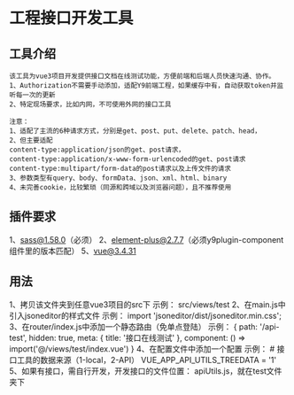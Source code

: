 # 工程接口开发工具

## 工具介绍

    该工具为vue3项目开发提供接口文档在线测试功能，方便前端和后端人员快速沟通、协作。
    1、Authorization不需要手动添加，适配Y9前端工程，如果缓存中有，自动获取token并监听每一次的更新
    2、特定现场要求，比如内网，不可使用外网的接口工具

    注意：
    1、适配了主流的6种请求方式，分别是get、post、put、delete、patch、head，
    2、但主要适配
    content-type:application/json的get、post请求，
    content-type:application/x-www-form-urlencoded的get、post请求
    content-type:multipart/form-data的post请求以及上传文件的请求
    3、参数类型有query、body、formData、json、xml、html、binary
    4、未完善cookie，比较繁琐（同源和跨域以及浏览器问题），且不推荐使用

## 插件要求

1、sass@1.58.0（必须）
2、element-plus@2.7.7（必须y9plugin-component组件里的版本匹配）
5、vue@3.4.31

## 用法

1、拷贝该文件夹到任意vue3项目的src下
    示例：
    src/views/test
2、在main.js中引入jsoneditor的样式文件
    示例：
    import 'jsoneditor/dist/jsoneditor.min.css';
3、在router/index.js中添加一个静态路由（免单点登陆）
    示例：
    {
        path: '/api-test',
        hidden: true,
        meta: {
            title: '接口在线测试'
        },
        component: () => import('@/views/test/index.vue')
    }
4、在配置文件中添加一个配置
    示例：
    # 接口工具的数据来源（1-local，2-API）
    VUE_APP_API_UTILS_TREEDATA = '1'
5、如果有接口，需自行开发，开发接口的文件位置： apiUtils.js，就在test文件夹下
